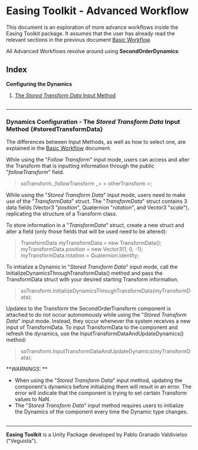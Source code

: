 # Easing Toolkit - Advanced Workflow

This document is an exploration of more advance workflows inside the Easing Toolkit package. It assumes that the user has already read the relevant sections in the previous document [Basic Workflow](https://github.com/Veguista/Easing-Toolkit-Documentation/blob/main/5_Basic%20Workflow.md).

All Advanced Workflows revolve around using **SecondOrderDynamics**:

##

## Index

**Configuring the Dynamics**
1. [The _Stored Transform Data_ Input Method](#storedTransformData)


##

-------------------------------------

### Dynamics Configuration - The _Stored Transform Data_ Input Method {#storedTransformData}
The differences between Input Methods, as well as how to select one, are explained in the [Basic Workflow](https://github.com/Veguista/Easing-Toolkit-Documentation/blob/main/5_Basic%20Workflow.md) document.

While using the "_Follow Transform_" input mode, users can access and alter the Transform that is inputting information through the public "_followTransform_" field.

> soTransform._followTransform _= < otherTransform >;

While using the "_Stored Transform Data_" input mode, users need to make use of the "_TransformData_" struct.
The "_TransformData_" struct contains 3 data fields (Vector3 "_position_", Quaternion "_rotation_", and Vector3 "_scale_"), replicating the structure of a Transform class.

To store information in a "_TransformData_" struct, create a new struct and alter a field (only those fields that will be used need to be altered):

> TransformData myTransformData = new TransformData();
> myTransformData.position = new Vector3(1, 0, -1);
> myTransformData.rotation = Quaternion.identity;

To initialize a Dynamic in "_Stored Transform Data_" input mode, call the InitializeDynamicsThroughTransformData() method and pass the TransformData struct with your desired starting Transform information.

> soTransform.InitializeDynamicsThroughTransformData(myTransformData);

Updates to the Transform the SecondOrderTransform component is attached to do not occur autonomously while using the "_Stored Transform Data_" input mode. Instead, they occur whenever the system receives a new input of TransformData. To input TransformData to the component and refresh the dynamics, use the InputTransformDataAndUpdateDynamics() method:

> soTransform.InputTransformDataAndUpdateDynamics(myTransformData);

**_WARNINGS:_ **
- When using the "_Stored Transform Data_" input method, updating the component's dynamics before initializing them will result in an error. The error will indicate that the component is trying to set certain Transform values to NaN.
- The "_Stored Transform Data_" input method requires users to initialize the Dynamics of the component every time the Dynamic type changes.

##

-------------------------------------

**Easing Toolkit** is a Unity Package developed by Pablo Granado Valdivielso ("Veguista").

